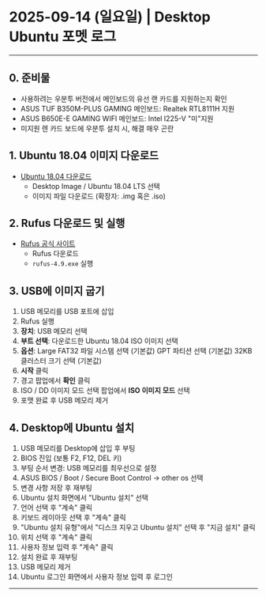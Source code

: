 # 2025-09-14 (일요일) | Desktop Ubuntu 포멧 로그

---

## 0. 준비물
- 사용하려는 우분투 버전에서 메인보드의 유선 랜 카드를 지원하는지 확인
- ASUS TUF B350M-PLUS GAMING 메인보드: Realtek RTL8111H 지원
- ASUS B650E-E GAMING WIFI 메인보드: Intel I225-V "미"지원
- 미지원 렌 카드 보드에 우분투 설치 시, 해결 매우 곤란

## 1. Ubuntu 18.04 이미지 다운로드
- [Ubuntu 18.04 다운로드](https://releases.ubuntu.com/18.04/)
  - Desktop Image / Ubuntu 18.04 LTS 선택
  - 이미지 파일 다운로드 (확장자: .img 혹은 .iso)

## 2. Rufus 다운로드 및 실행
- [Rufus 공식 사이트](https://rufus.ie/ko/)
  - Rufus 다운로드
  - `rufus-4.9.exe` 실행

## 3. USB에 이미지 굽기
1. USB 메모리를 USB 포트에 삽입
2. Rufus 실행
3. **장치**: USB 메모리 선택
4. **부트 선택**: 다운로드한 Ubuntu 18.04 ISO 이미지 선택
5. **옵션**: 
    Large FAT32 파일 시스템 선택 (기본값)
    GPT 파티션 선택 (기본값)
    32KB 클러스터 크기 선택 (기본값)
6. **시작** 클릭
7. 경고 팝업에서 **확인** 클릭
8. ISO / DD 이미지 모드 선택 팝업에서 **ISO 이미지 모드** 선택
9. 포맷 완료 후 USB 메모리 제거

## 4. Desktop에 Ubuntu 설치
1. USB 메모리를 Desktop에 삽입 후 부팅
2. BIOS 진입 (보통 F2, F12, DEL 키)
3. 부팅 순서 변경: USB 메모리를 최우선으로 설정
4. ASUS BIOS / Boot / Secure Boot Control → other os 선택
5. 변경 사항 저장 후 재부팅
6. Ubuntu 설치 화면에서 "Ubuntu 설치" 선택
7. 언어 선택 후 "계속" 클릭
8. 키보드 레이아웃 선택 후 "계속" 클릭
9. "Ubuntu 설치 유형"에서 "디스크 지우고 Ubuntu 설치" 선택 후 "지금 설치" 클릭
10. 위치 선택 후 "계속" 클릭
11. 사용자 정보 입력 후 "계속" 클릭
12. 설치 완료 후 재부팅
13. USB 메모리 제거
14. Ubuntu 로그인 화면에서 사용자 정보 입력 후 로그인

---
